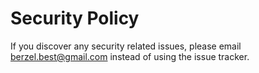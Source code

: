 # Security Policy

If you discover any security related issues, please email berzel.best@gmail.com instead of using the issue tracker.
